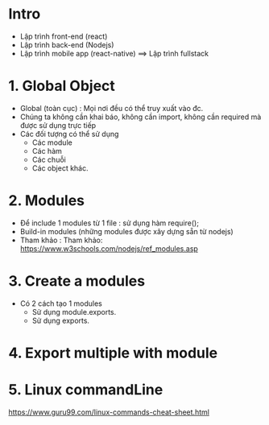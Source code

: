 # Intro
- Lập trình front-end (react)
- Lập trình back-end (Nodejs)
- Lập trình mobile app (react-native)
==> Lập trình fullstack
  
# 1. Global Object
- Global (toàn cục) : Mọi nơi đều có thể truy xuất vào đc.
- Chúng ta không cần khai báo, không cần import, không cần required mà được sử dụng
trực tiếp
- Các đối tượng có thể sử dụng
    + Các module
    + Các hàm
    + Các chuỗi
    + Các object khác.
# 2. Modules

- Để include 1 modules từ 1 file : sử dụng hàm require();
- Build-in modules (những modules được xây dựng sẵn từ nodejs)
- Tham khảo : Tham khảo: https://www.w3schools.com/nodejs/ref_modules.asp

# 3. Create a modules
- Có 2 cách tạo 1 modules
    + Sử dụng module.exports.
    + Sử dụng exports.

# 4. Export multiple with module
# 5. Linux commandLine
https://www.guru99.com/linux-commands-cheat-sheet.html